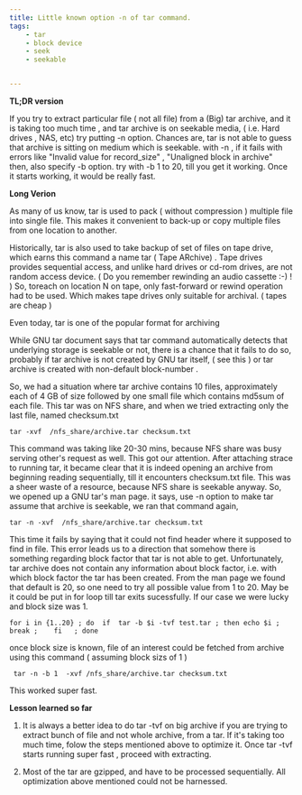 ```yaml
---
title: Little known option -n of tar command.
tags: 
	- tar
	- block device
	- seek
	- seekable 


---
```

**TL;DR version**

If you try to extract particular file ( not all file) from a (Big) tar archive, and it is taking too much time , and tar archive is on seekable media, ( i.e. Hard drives , NAS, etc) 
try putting -n option. Chances are, tar is not able to guess that archive is sitting on medium which is seekable. with -n , if it fails with errors like "Invalid value for record_size" , 
"Unaligned block in archive" then, also specify -b option. try with -b 1 to 20, till you get it working. Once it starts working, it would be really fast. 

**Long Verion**

As many of us know, tar is used to pack ( without compression ) multiple file into single file. This makes it convenient to back-up or copy multiple files from one location to another.


Historically, tar is also used to take backup of set of files on tape drive, which earns this command a name tar ( Tape ARchive) . Tape drives provides sequential access, and unlike hard drives or cd-rom drives, are not random access device.  ( Do you remember rewinding an audio cassette :-) ! )  So, toreach on location N on tape, only fast-forward or rewind operation had to be used. Which makes tape drives only suitable for archival.  ( tapes are cheap )


Even today, tar is one of the popular format for archiving 


While GNU tar document says that tar command automatically detects that underlying storage is seekable or not, there is a chance that it fails to do so, probably if tar archive is not created by GNU tar itself, ( see this ) or tar archive is created with non-default block-number .


So, we had a situation where tar archive contains 10 files, approximately each of 4 GB of size followed by one small file which contains md5sum of each file. This tar was on NFS share, and when we tried extracting only the last file, named checksum.txt


``` tar -xvf  /nfs_share/archive.tar checksum.txt ```


This command was taking like 20-30 mins, because NFS share was busy serving other's request as well. This got our attention. After attaching strace to running tar, it became clear that it is indeed opening an archive from beginning reading sequentially, till it encounters checksum.txt file. This was a sheer waste of a resource, because NFS share is seekable anyway. So, we opened up a GNU tar's man page. it says, use -n option to make tar assume that archive is seekable, we ran that command again,


``` tar -n -xvf  /nfs_share/archive.tar checksum.txt ```


This time it fails by saying that it could not find header where it supposed to find in file. This error leads us to a direction that somehow there is something regarding block factor that tar is not able to get. Unfortunately, tar archive does not contain any information about block factor, i.e. with which block factor the tar has been created. From the man page we found that default is 20, so one need to try all possible value from 1 to 20. May be it could be put in for loop till tar exits sucessfully. If our case we were lucky and block size was 1. 

``` for i in {1..20} ; do  if  tar -b $i -tvf test.tar ; then echo $i ; break ;    fi   ; done ```

once block size is known, file of an interest could be fetched from archive using this command ( assuming block sizs of 1 )

```  tar -n -b 1  -xvf /nfs_share/archive.tar checksum.txt ```

This worked super fast. 

**Lesson learned so far**

1. It is always a better idea to do tar -tvf on big archive if you are trying to extract bunch of file and not whole archive, from a tar. If it's taking too much time, 
   folow the steps mentioned above to optimize it. Once tar -tvf starts running super fast , proceed with extracting. 

2. Most of the tar are gzipped, and have to be processed sequentially. All optimization above mentioned could not be harnessed. 



